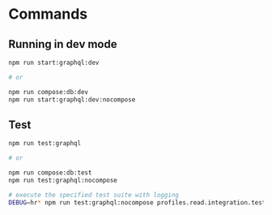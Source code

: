 # Commands

## Running in dev mode

```bash
npm run start:graphql:dev

# or

npm run compose:db:dev
npm run start:graphql:dev:nocompose
```

## Test

```bash
npm run test:graphql

# or

npm run compose:db:test
npm run test:graphql:nocompose

# execute the specified test suite with logging
DEBUG=hr* npm run test:graphql:nocompose profiles.read.integration.test
```
